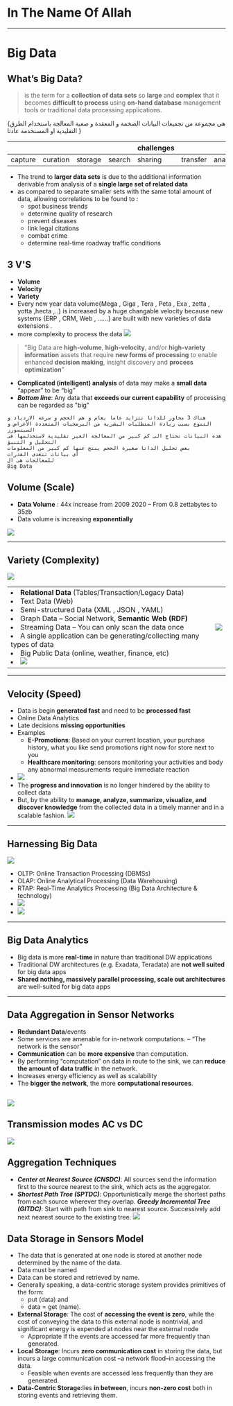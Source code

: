 # In The Name Of Allah
---
# Big Data

## What’s Big Data?
> is the term for a __collection of data sets__ so __large__ and __complex__ that it becomes __difficult to process__ using __on-hand database__ management tools or traditional data processing applications.

{هى مجموعة من تجميعات البيانات الضخمة و المعقدة و صعبة المعالجة باستخدام الطرق التقليدية او المسنخدمة عادتا }



|||||challenges||||
|:-|:-|:-|:-|:-|:-|:-|:-|
|capture| curation| storage| search| sharing| transfer|analysis|visualization| 


- The trend to __larger data sets__ is due to the additional information derivable from analysis of a __single large set of related data__
-  as compared to separate smaller sets with the same total amount of data, allowing correlations to be found to :
    - spot business trends
    - determine quality of research
    - prevent diseases
    - link legal citations
    - combat crime
    - determine real-time roadway traffic conditions

## 3 V'S
 - __Volume__ 
 - __Velocity__
 - __Variety__
 - Every new year data volume{Mega , Giga , Tera , Peta , Exa , zetta , yotta ,hecta ,..} is increased by a huge changable velocity because new systems {ERP , CRM, Web , ......} are built with new varieties of data extensions .
 - more complexity to process the data
![](../../PICS/4.PNG)

> "Big Data are __high-volume__, __high-velocity__, and/or __high-variety information__ assets that require __new forms of processing__ to enable enhanced __decision making__, insight discovery and __process optimization__”
 - __Complicated (intelligent) analysis__ of data may make a __small data__ “appear” to be “big” 
 - __*Bottom line*__: Any data that __exceeds our current capability__ of processing can be regarded as "big"

 ```
 هناك 3 محاور للداتا تتزايد عاما بعام و هم الحجم و سرعة الازدياد و التنوع بسبب زيادة المتطلبات البشرية من البرمجيات المتعددة الأغراض و السينسورز
 هذه البيانات تحتاج الى كم كبير من المعالجة الغير تقليدية لاستخدلمها فى التحليل و التنبؤ 
 بعض تحليل الداتا صغيرة الحجم ينتج عنها كم كبير من المعلومات
 أى بيانات تتعدى القدرات
 للمعالجات هى ال 
 Big Data
 ```

 ## Volume (Scale) 
  - __Data Volume__ : 44x increase from 2009 2020 – From 0.8 zettabytes to 35zb
  -  Data volume is increasing __exponentially__

![](../../PICS/5.PNG)

---

## Variety (Complexity)

![](../../PICS/8.PNG)

|||
|:-|:-|
|<li> __Relational Data__ (Tables/Transaction/Legacy Data) </li><li> Text Data (Web) </li><li>Semi-structured Data (XML , JSON , YAML) </li> <li>Graph Data – Social Network, __Semantic Web (RDF)__</li><li>  Streaming Data – You can only scan the data once</li><li> A single application can be generating/collecting many types of data  </li><li> Big Public Data (online, weather, finance, etc) <li>![](../../PICS/7.PNG)</li>  | ![](../../PICS/6.PNG) |

---
## Velocity (Speed)

- Data is begin __generated fast__ and need to be __processed fast__ 
- Online Data Analytics 
- Late decisions __missing opportunities__
- Examples 
   - __E-Promotions__: Based on your current location, your purchase history, what you like send promotions right now for store next to you
   - __Healthcare monitoring__: sensors monitoring your activities and body  any abnormal measurements require immediate reaction
- ![](../../PICS/9.PNG)
- The __progress and innovation__ is no longer hindered by the ability to collect data
- But, by the ability to __manage, analyze, summarize, visualize, and discover knowledge__ from the collected data in a timely manner and in a scalable fashion.
![](../../PICS/10.PNG)
---
## Harnessing Big Data
![](../../PICS/11.PNG)
- OLTP: Online Transaction Processing   (DBMSs) 
- OLAP: Online Analytical Processing   (Data Warehousing) 
- RTAP: Real-Time Analytics Processing  (Big Data Architecture & technology)
- ![](../../PICS/12.PNG)
- ![](../../PICS/13.PNG)
---
## Big Data Analytics
- Big data is more __real-time__ in nature than traditional DW applications
- Traditional DW architectures (e.g. Exadata, Teradata) are __not well suited__ for big data apps
- __Shared nothing, massively parallel processing, scale out architectures__ are well-suited for big data apps
---

## Data Aggregation in Sensor Networks

- __Redundant Data__/events
- Some services are amenable for in-network computations. – “The network is the sensor” 
- __Communication__ can be __more expensive__ than computation. 
- By performing “computation” on data in route to the sink, we can __reduce the amount of data traffic__ in the network. 
- Increases energy efficiency as well as scalability 
- The __bigger the network__, the more __computational resources__.

![](../../PICS/14.PNG)
---
## Transmission modes AC vs DC
![](../../PICS/15.PNG)
## Aggregation Techniques
- __*Center at Nearest Source (CNSDC)*__: All sources send the information first to the source nearest to the sink, which acts as the aggregator.  
- __*Shortest Path Tree (SPTDC)*__: Opportunistically merge the shortest paths from each source wherever they overlap. 
__*Greedy Incremental Tree (GITDC)*__: Start with path from sink to nearest source. Successively add next nearest source to the existing tree.
![](../../PICS/16.PNG)

## Data Storage in Sensors Model 
- The data that is generated at one node is stored at another node determined by the name of the data.
- Data must be named 
- Data can be stored and retrieved by name. 
- Generally speaking, a data-centric storage system provides primitives of the form: 
   - put (data) and 
   - data = get (name).
- __External Storage__: The cost of __accessing the event is zero__, while the cost of conveying the data to this external node is nontrivial, and significant energy is expended at nodes near the external node
    -  Appropriate if the events are accessed far more frequently than generated.
- __Local Storage__: Incurs __zero communication cost__ in storing the data, but incurs a large communication cost –a network flood–in accessing the data.
    -  Feasible when events are accessed less frequently than they are generated. 
- __Data-Centric Storage__:lies __in between__, incurs __non-zero cost__ both in storing events and retrieving them.